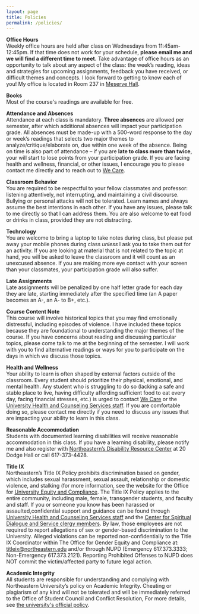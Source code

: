 ```yaml
---
layout: page
title: Policies
permalink: /policies/
--- 
```


**Office Hours**<br>
Weekly office hours are held after class on Wednesdays from 11:45am-12:45pm. If that time does not work for your schedule, **please email me and we will find a different time to meet.** Take advantage of office hours as an opportunity to talk about any aspect of the class: the week’s reading, ideas and strategies for upcoming assignments, feedback you have received, or difficult themes and concepts. I look forward to getting to know each of you! My office is located in Room 237 in [Meserve Hall](https://www.google.com/maps/place/Meserve+Hall/@42.3378125,-71.0931276,17z/data=!3m1!4b1!4m5!3m4!1s0x89e37a22217737a9:0x8ba53f8873603d10!8m2!3d42.3378086!4d-71.0909389). 

**Books**<br>
Most of the course's readings are available for free.

**Attendance and Absences**<br>
Attendance at each class is mandatory. **Three absences** are allowed per semester, after which additional absences will impact your participation grade. All absences must be made-up with a 500-word response to the day or week’s readings that selects two major themes to analyze/critique/elaborate on, due within one week of the absence. Being on time is also part of attendance – if you are **late to class more than twice**, your will start to lose points from your participation grade. If you are facing health and wellness, financial, or other issues, I encourage you to please contact me directly and to reach out to [We Care](https://studentlife.northeastern.edu/we-care/). 

**Classroom Behavior**<br>
You are required to be respectful to your fellow classmates and professor: listening attentively, not interrupting, and maintaining a civil discourse. Bullying or personal attacks will not be tolerated. Learn names and always assume the best intentions in each other. If you have any issues, please talk to me directly so that I can address them. You are also welcome to eat food or drinks in class, provided they are not distracting.

**Technology**<br>
You are welcome to bring a laptop to take notes during class, but please put away your mobile phones during class *unless* I ask you to take them out for an activity. If you are looking at material that is not related to the topic at hand, you will be asked to leave the classroom and it will count as an unexcused absence. If you are making more eye contact with your screen than your classmates, your participation grade will also suffer.

**Late Assignments**<br>
Late assignments will be penalized by one half letter grade for each day they are late, starting immediately after the specified time (an A paper becomes an A-, an A- to B+, etc.).

**Course Content Note**<br>
This course will involve historical topics that you may find emotionally distressful, including episodes of violence. I have included these topics because they are foundational to understanding the major themes of the course. If you have concerns about reading and discussing particular topics, please come talk to me at the beginning of the semester. I will work with you to find alternative readings or ways for you to participate on the days in which we discuss those topics.

**Health and Wellness**<br>
Your ability to learn is often shaped by external factors outside of the classroom. Every student should prioritize their physical, emotional, and mental health. Any student who is struggling to do so (lacking a safe and stable place to live, having difficulty affording sufficient food to eat every day, facing financial stresses, etc.) is urged to contact [We Care](https://studentlife.northeastern.edu/we-care/) or the [University Health and Counseling Services staff](http://www.northeastern.edu/uhcs/). If you are comfortable doing so, please contact me directly if you need to discuss any issues that are impacting your ability to learn in this class.

**Reasonable Accommodation**<br>
Students with documented learning disabilities will receive reasonable accommodation in this class. If you have a learning disability, please notify me and also register with [Northeastern’s Disability Resource Center](http://www.northeastern.edu/drc/) at 20 Dodge Hall or call 617-373-4428.
 
**Title IX**<br>
Northeastern’s Title IX Policy prohibits discrimination based on gender, which includes sexual harassment, sexual assault, relationship or domestic violence, and stalking (for more information, see the website for the Office for [University Equity and Compliance](https://www.northeastern.edu/ouec/). The Title IX Policy applies to the entire community, including male, female, transgender students, and faculty and staff. If you or someone you know has been harassed or assaulted,confidential support and guidance can be found through [University Health and Counseling Services staff](<http://www.northeastern.edu/uhcs/>) and the [Center for Spiritual Dialogue and Service clergy members](<http://www.northeastern.edu/spirituallife/>). By law, those employees are not required to report allegations of sex or gender-based discrimination to the University. Alleged violations can be reported non-confidentially to the Title IX Coordinator within The Office for Gender Equity and Compliance at: titleix@northeastern.edu and/or through NUPD (Emergency 617.373.3333; Non-Emergency 617.373.2121). Reporting Prohibited Offenses to NUPD does NOT commit the victim/affected party to future legal action.

**Academic Integrity**<br>
All students are responsible for understanding and complying with Northeastern University’s policy on Academic Integrity. Cheating or plagiarism of any kind will not be tolerated and will be immediately referred to the Office of Student Council and Conflict Resolution, For more details, see [the university's official policy](<http://www.northeastern.edu/osccr/academic-integrity-policy/>).
